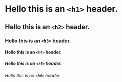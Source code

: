 # Hello this is an `<h1>` header.
## Hello this is an `<h2>` header.
### Hello this is an `<h3>` header.
#### Hello this is an `<h4>` header.
##### Hello this is an `<h5>` header.
###### Hello this is an `<h6>` header.
